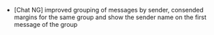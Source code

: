 - [Chat NG] improved grouping of messages by sender, consended margins for the same group and show the sender name on the first message of the group